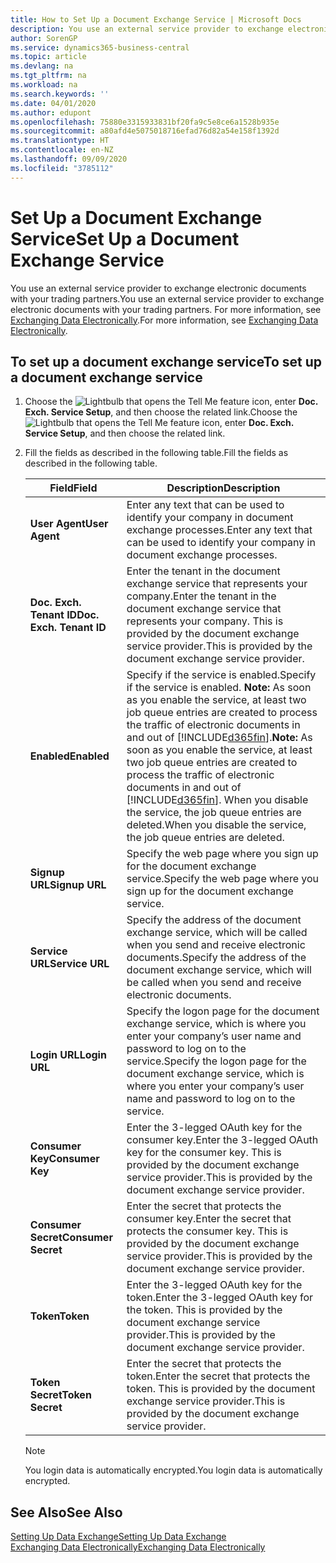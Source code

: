 ```yaml
---
title: How to Set Up a Document Exchange Service | Microsoft Docs
description: You use an external service provider to exchange electronic documents with your trading partners.
author: SorenGP
ms.service: dynamics365-business-central
ms.topic: article
ms.devlang: na
ms.tgt_pltfrm: na
ms.workload: na
ms.search.keywords: ''
ms.date: 04/01/2020
ms.author: edupont
ms.openlocfilehash: 75880e3315933831bf20fa9c5e8ce6a1528b935e
ms.sourcegitcommit: a80afd4e5075018716efad76d82a54e158f1392d
ms.translationtype: HT
ms.contentlocale: en-NZ
ms.lasthandoff: 09/09/2020
ms.locfileid: "3785112"
---
```

# <a name="set-up-a-document-exchange-service"></a><span data-ttu-id="33e70-103">Set Up a Document Exchange Service</span><span class="sxs-lookup"><span data-stu-id="33e70-103">Set Up a Document Exchange Service</span></span>
<span data-ttu-id="33e70-104">You use an external service provider to exchange electronic documents with your trading partners.</span><span class="sxs-lookup"><span data-stu-id="33e70-104">You use an external service provider to exchange electronic documents with your trading partners.</span></span> <span data-ttu-id="33e70-105">For more information, see [Exchanging Data Electronically](across-data-exchange.md).</span><span class="sxs-lookup"><span data-stu-id="33e70-105">For more information, see [Exchanging Data Electronically](across-data-exchange.md).</span></span>  

## <a name="to-set-up-a-document-exchange-service"></a><span data-ttu-id="33e70-106">To set up a document exchange service</span><span class="sxs-lookup"><span data-stu-id="33e70-106">To set up a document exchange service</span></span>  
1. <span data-ttu-id="33e70-107">Choose the ![Lightbulb that opens the Tell Me feature](media/ui-search/search_small.png "Tell me what you want to do") icon, enter **Doc. Exch. Service Setup**, and then choose the related link.</span><span class="sxs-lookup"><span data-stu-id="33e70-107">Choose the ![Lightbulb that opens the Tell Me feature](media/ui-search/search_small.png "Tell me what you want to do") icon, enter **Doc. Exch. Service Setup**, and then choose the related link.</span></span>  
2. <span data-ttu-id="33e70-108">Fill the fields as described in the following table.</span><span class="sxs-lookup"><span data-stu-id="33e70-108">Fill the fields as described in the following table.</span></span>  

    |<span data-ttu-id="33e70-109">Field</span><span class="sxs-lookup"><span data-stu-id="33e70-109">Field</span></span>|<span data-ttu-id="33e70-110">Description</span><span class="sxs-lookup"><span data-stu-id="33e70-110">Description</span></span>|  
    |---------------------------------|---------------------------------------|  
    |<span data-ttu-id="33e70-111">**User Agent**</span><span class="sxs-lookup"><span data-stu-id="33e70-111">**User Agent**</span></span>|<span data-ttu-id="33e70-112">Enter any text that can be used to identify your company in document exchange processes.</span><span class="sxs-lookup"><span data-stu-id="33e70-112">Enter any text that can be used to identify your company in document exchange processes.</span></span>|  
    |<span data-ttu-id="33e70-113">**Doc. Exch. Tenant ID**</span><span class="sxs-lookup"><span data-stu-id="33e70-113">**Doc. Exch. Tenant ID**</span></span>|<span data-ttu-id="33e70-114">Enter the tenant in the document exchange service that represents your company.</span><span class="sxs-lookup"><span data-stu-id="33e70-114">Enter the tenant in the document exchange service that represents your company.</span></span> <span data-ttu-id="33e70-115">This is provided by the document exchange service provider.</span><span class="sxs-lookup"><span data-stu-id="33e70-115">This is provided by the document exchange service provider.</span></span>|  
    |<span data-ttu-id="33e70-116">**Enabled**</span><span class="sxs-lookup"><span data-stu-id="33e70-116">**Enabled**</span></span>|<span data-ttu-id="33e70-117">Specify if the service is enabled.</span><span class="sxs-lookup"><span data-stu-id="33e70-117">Specify if the service is enabled.</span></span> <span data-ttu-id="33e70-118">**Note:**  As soon as you enable the service, at least two job queue entries are created to process the traffic of electronic documents in and out of [!INCLUDE[d365fin](includes/d365fin_md.md)].</span><span class="sxs-lookup"><span data-stu-id="33e70-118">**Note:**  As soon as you enable the service, at least two job queue entries are created to process the traffic of electronic documents in and out of [!INCLUDE[d365fin](includes/d365fin_md.md)].</span></span> <span data-ttu-id="33e70-119">When you disable the service, the job queue entries are deleted.</span><span class="sxs-lookup"><span data-stu-id="33e70-119">When you disable the service, the job queue entries are deleted.</span></span>|  
    |<span data-ttu-id="33e70-120">**Signup URL**</span><span class="sxs-lookup"><span data-stu-id="33e70-120">**Signup URL**</span></span>|<span data-ttu-id="33e70-121">Specify the web page where you sign up for the document exchange service.</span><span class="sxs-lookup"><span data-stu-id="33e70-121">Specify the web page where you sign up for the document exchange service.</span></span>|  
    |<span data-ttu-id="33e70-122">**Service URL**</span><span class="sxs-lookup"><span data-stu-id="33e70-122">**Service URL**</span></span>|<span data-ttu-id="33e70-123">Specify the address of the document exchange service, which will be called when you send and receive electronic documents.</span><span class="sxs-lookup"><span data-stu-id="33e70-123">Specify the address of the document exchange service, which will be called when you send and receive electronic documents.</span></span>|  
    |<span data-ttu-id="33e70-124">**Login URL**</span><span class="sxs-lookup"><span data-stu-id="33e70-124">**Login URL**</span></span>|<span data-ttu-id="33e70-125">Specify the logon page for the document exchange service, which is where you enter your company’s user name and password to log on to the service.</span><span class="sxs-lookup"><span data-stu-id="33e70-125">Specify the logon page for the document exchange service, which is where you enter your company’s user name and password to log on to the service.</span></span>|  
    |<span data-ttu-id="33e70-126">**Consumer Key**</span><span class="sxs-lookup"><span data-stu-id="33e70-126">**Consumer Key**</span></span>|<span data-ttu-id="33e70-127">Enter the 3-legged OAuth key for the consumer key.</span><span class="sxs-lookup"><span data-stu-id="33e70-127">Enter the 3-legged OAuth key for the consumer key.</span></span> <span data-ttu-id="33e70-128">This is provided by the document exchange service provider.</span><span class="sxs-lookup"><span data-stu-id="33e70-128">This is provided by the document exchange service provider.</span></span>|  
    |<span data-ttu-id="33e70-129">**Consumer Secret**</span><span class="sxs-lookup"><span data-stu-id="33e70-129">**Consumer Secret**</span></span>|<span data-ttu-id="33e70-130">Enter the secret that protects the consumer key.</span><span class="sxs-lookup"><span data-stu-id="33e70-130">Enter the secret that protects the consumer key.</span></span> <span data-ttu-id="33e70-131">This is provided by the document exchange service provider.</span><span class="sxs-lookup"><span data-stu-id="33e70-131">This is provided by the document exchange service provider.</span></span>|  
    |<span data-ttu-id="33e70-132">**Token**</span><span class="sxs-lookup"><span data-stu-id="33e70-132">**Token**</span></span>|<span data-ttu-id="33e70-133">Enter the 3-legged OAuth key for the token.</span><span class="sxs-lookup"><span data-stu-id="33e70-133">Enter the 3-legged OAuth key for the token.</span></span> <span data-ttu-id="33e70-134">This is provided by the document exchange service provider.</span><span class="sxs-lookup"><span data-stu-id="33e70-134">This is provided by the document exchange service provider.</span></span>|  
    |<span data-ttu-id="33e70-135">**Token Secret**</span><span class="sxs-lookup"><span data-stu-id="33e70-135">**Token Secret**</span></span>|<span data-ttu-id="33e70-136">Enter the secret that protects the token.</span><span class="sxs-lookup"><span data-stu-id="33e70-136">Enter the secret that protects the token.</span></span> <span data-ttu-id="33e70-137">This is provided by the document exchange service provider.</span><span class="sxs-lookup"><span data-stu-id="33e70-137">This is provided by the document exchange service provider.</span></span>|  

    > [!NOTE]  
    > <span data-ttu-id="33e70-138">You login data is automatically encrypted.</span><span class="sxs-lookup"><span data-stu-id="33e70-138">You login data is automatically encrypted.</span></span>

## <a name="see-also"></a><span data-ttu-id="33e70-139">See Also</span><span class="sxs-lookup"><span data-stu-id="33e70-139">See Also</span></span>  
[<span data-ttu-id="33e70-140">Setting Up Data Exchange</span><span class="sxs-lookup"><span data-stu-id="33e70-140">Setting Up Data Exchange</span></span>](across-set-up-data-exchange.md)  
[<span data-ttu-id="33e70-141">Exchanging Data Electronically</span><span class="sxs-lookup"><span data-stu-id="33e70-141">Exchanging Data Electronically</span></span>](across-data-exchange.md)
